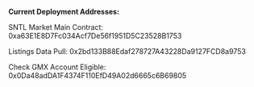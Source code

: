 **Current Deployment Addresses:**

SNTL Market Main Contract: 0xa63E1E8D7Fc034Acf7De56f1951D5C23528B1753

Listings Data Pull: 0x2bd133B88Edaf278727A43228Da9127FCD8a9753

Check GMX Account Eligible: 0x0Da48adDA1F4374F110EfD49A02d6665c6B69805
